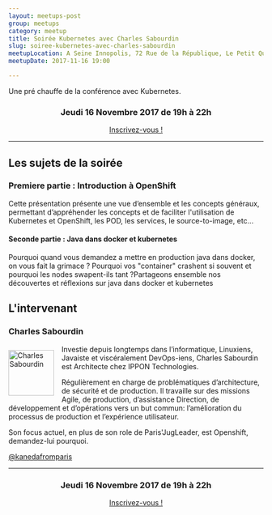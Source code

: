 ```yaml
---
layout: meetups-post
group: meetups
category: meetup
title: Soirée Kubernetes avec Charles Sabourdin
slug: soiree-kubernetes-avec-charles-sabourdin
meetupLocation: A Seine Innopolis, 72 Rue de la République, Le Petit Quevilly
meetupDate: 2017-11-16 19:00

---
```


Une pré chauffe de la conférence avec Kubernetes.

<div style="text-align: center;">
  <h3>Jeudi 16 Novembre 2017 de 19h à 22h</h3>
  <p>
    <a class="button" target="_blank" href="http://meetu.ps/3fmWXY">
      Inscrivez-vous !
    </a>
  </p>
</div>

----

## Les sujets de la soirée

### Premiere partie : Introduction à OpenShift

Cette présentation présente une vue d’ensemble et les concepts généraux, permettant d’appréhender les concepts et de faciliter l'utilisation de Kubernetes et OpenShift, les POD, les services, le source-to-image, etc...

#### Seconde partie : Java dans docker et kubernetes

Pourquoi quand vous demandez a mettre en production java dans docker, on vous fait la grimace ? Pourquoi vos "container" crashent si souvent et pourquoi les nodes swapent-ils tant ?Partageons ensemble nos découvertes et réflexions sur java dans docker et kubernetes
## L'intervenant

### Charles Sabourdin

<img src="https://pbs.twimg.com/profile_images/852073008772648960/OHbbEu8Y_400x400.jpg" alt="Charles Sabourdin" width="90" style="float: left; margin: 10px 15px 0px 0px;"/>

<p style="overflow: auto;">Investie depuis longtemps dans l’informatique, Linuxiens, Javaiste et viscéralement DevOps-iens, Charles Sabourdin est Architecte chez IPPON Technologies. 

Régulièrement en charge de problématiques d’architecture, de sécurité et de production. Il travaille sur des missions Agile, de production, d’assistance Direction, de développement et d’opérations vers un but commun: l’amélioration du processus de production et l’expérience utilisateur.

Son focus actuel, en plus de son role de Paris'JugLeader, est Openshift, demandez-lui pourquoi.</p>

<a href="https://twitter.com/kanedafromparis">@kanedafromparis</a>

----

<div style="text-align: center;">
  <h3>Jeudi 16 Novembre 2017 de 19h à 22h</h3>
    <p>
      <a class="button" target="_blank" href="http://meetu.ps/3fmWXY">
        Inscrivez-vous !
      </a>
    </p>  
</div>
